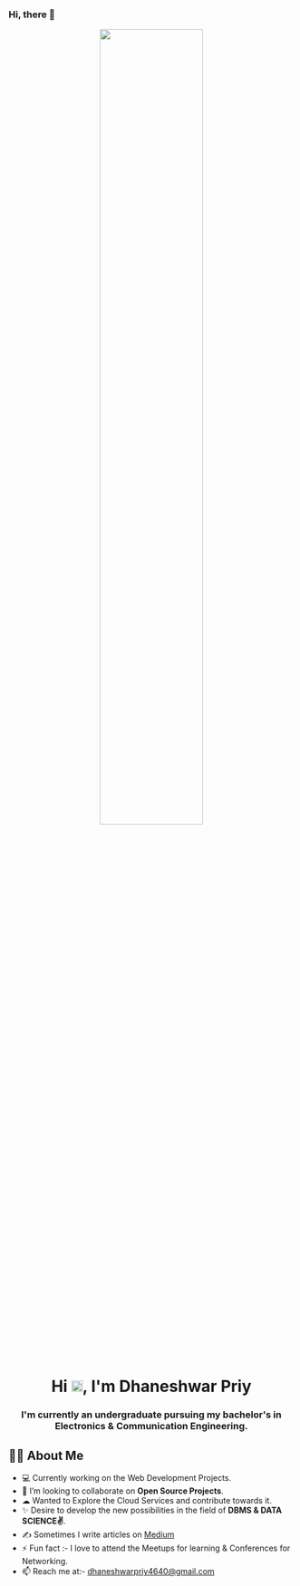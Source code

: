 ### Hi, there 👋

<div align="center">
<a href="#"><img width="60%" height="auto" src="https://user-images.githubusercontent.com/55389276/140866485-8fb1c876-9a8f-4d6a-98dc-08c4981eaf70.gif" height="90px"/></a>
</div>
 
<h1 align="center">Hi <img src="https://raw.githubusercontent.com/MartinHeinz/MartinHeinz/master/wave.gif" width="20px">, I'm Dhaneshwar Priy</h1>


<h3 align="center">I'm currently an undergraduate pursuing my bachelor's in Electronics & Communication Engineering.</h3>

## 🙋‍♀️ About Me 
 
 
 - 💻 Currently working on the Web Development Projects.
 - 👯 I’m looking to collaborate on **Open Source Projects**.
 -  ☁ Wanted to Explore the Cloud Services and contribute towards it.
 - ✨ Desire to develop the new possibilities in the field of **DBMS & DATA SCIENCE✌**.
 - ✍ Sometimes I write articles on [Medium]([https://medium.com/@dhaneshwarpriy4640]) 
 - ⚡ Fun fact :- I love to attend the Meetups for learning & Conferences for Networking.
 - 📫 Reach me at:- dhaneshwarpriy4640@gmail.com
<!--
**Dhaneshwar1908/dhaneshwar1908** is a ✨ _special_ ✨ repository because its `README.md` (this file) appears on your GitHub profile.

Here are some ideas to get you started:

- 🔭 I’m currently working on ...
- 🌱 I’m currently learning ...
- 👯 I’m looking to collaborate on ...
- 🤔 I’m looking for help with ...
- 💬 Ask me about ...
- 📫 How to reach me: ...
- 😄 Pronouns: ...
- ⚡ Fun fact: ...
-->
